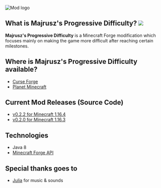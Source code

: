 ![Mod logo](https://github.com/Majrusz/MajruszsProgressiveDifficultyMod/blob/main/logo.png?raw=true)

## What is Majrusz's Progressive Difficulty? [![](http://cf.way2muchnoise.eu/majruszs-progressive-difficulty.svg)](https://www.curseforge.com/minecraft/mc-mods/majruszs-progressive-difficulty)
**Majrusz's Progressive Difficulty** is a Minecraft Forge modification which focuses
mainly on making the game more difficult after reaching certain milestones.

## Where is Majrusz's Progressive Difficulty available?
- [Curse Forge](https://www.curseforge.com/minecraft/mc-mods/majruszs-progressive-difficulty)
- [Planet Minecraft](https://www.planetminecraft.com/mod/majrusz-s-progressive-difficulty/)

## Current Mod Releases (Source Code)
- [v0.2.2 for Minecraft 1.16.4](MajruszsDifficulty1-16-4)
- [v0.2.0 for Minecraft 1.16.3](MajruszsDifficulty1-16-3)

## Technologies
- Java 8
- [Minecraft Forge API](https://github.com/MinecraftForge/MinecraftForge)

## Special thanks goes to
- [Julia](https://www.instagram.com/musiqeorn/) for music & sounds

